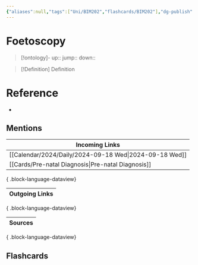 ```yaml
---
{"aliases":null,"tags":["Uni/BIM202","flashcards/BIM202"],"dg-publish":true,"permalink":"/cards/foetoscopy/","dgPassFrontmatter":true}
---
```


# Foetoscopy

> [!ontology]-
> up:: 
> jump:: 
> down:: 

> [!Definition] Definition

# Reference

- 

## Mentions

| Incoming Links                                            |
| --------------------------------------------------------- |
| [[Calendar/2024/Daily/2024-09-18 Wed\|2024-09-18 Wed]] |
| [[Cards/Pre-natal Diagnosis\|Pre-natal Diagnosis]]     |

{ .block-language-dataview}

| Outgoing Links |
| -------------- |

{ .block-language-dataview}

| Sources |
| ------- |

{ .block-language-dataview}

## Flashcards